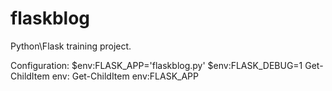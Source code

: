 # flaskblog
Python\Flask training project.


Configuration:
$env:FLASK_APP='flaskblog.py'
$env:FLASK_DEBUG=1
Get-ChildItem env:
Get-ChildItem env:FLASK_APP
